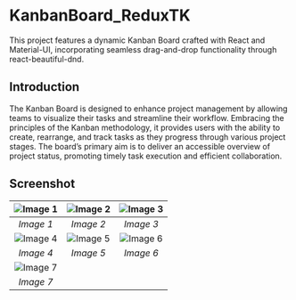 # KanbanBoard_ReduxTK


This project features a dynamic Kanban Board crafted with React and Material-UI, incorporating seamless drag-and-drop functionality through react-beautiful-dnd.

## Introduction

The Kanban Board is designed to enhance project management by allowing teams to visualize their tasks and streamline their workflow. Embracing the principles of the Kanban methodology, it provides users with the ability to create, rearrange, and track tasks as they progress through various project stages. The board’s primary aim is to deliver an accessible overview of project status, promoting timely task execution and efficient collaboration.

## Screenshot
| ![Image 1](https://github.com/user-attachments/assets/621caaed-c669-4b85-a925-19d109e2e025) | ![Image 2](https://github.com/user-attachments/assets/0649f6fc-5bfb-4b02-8855-9d69f1b6c6a9) | ![Image 3](https://github.com/user-attachments/assets/79834759-020f-4265-93d6-ba78b08887e7) |
| :-------------------------------------------------------------------------------------------------: | :-------------------------------------------------------------------------------------------------: | :-------------------------------------------------------------------------------------------------: |
|                                          _Image 1_                                          |                                          _Image 2_                                          |                                          _Image 3_                                          |
| ![Image 4](https://github.com/user-attachments/assets/b8328df1-0ded-44fb-9868-5d6af2886cb3) | ![Image 5](https://github.com/user-attachments/assets/8ab423ae-4b8d-4a78-95df-a91295898b91) | ![Image 6](https://github.com/user-attachments/assets/927ac1cb-b263-4a63-8f3a-c622b57f9325) |
|                                          _Image 4_                                          |                                          _Image 5_                                          |                                          _Image 6_                                          |
| ![Image 7](https://github.com/user-attachments/assets/be8fa359-bc72-46ad-858a-7f7077f50055) |  |  |
|                                          _Image 7_                                          |  |  |


